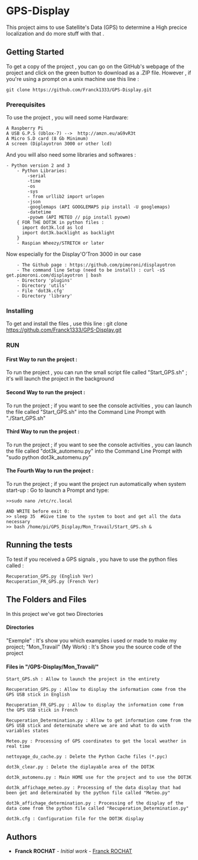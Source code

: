 # GPS-Display
This project aims to use Satellite's Data (GPS) to determine a High precice localization and do more stuff with that .
## Getting Started
To get a copy of the project , you can go on the GitHub's webpage of the project and click on the green button to download as a .ZIP file.
However , if you're using a prompt on a unix machine use this line :
```
git clone https://github.com/Franck1333/GPS-Display.git
```
### Prerequisites
To use the project , you will need some Hardware:
```
A Raspberry Pi
A USB G.P.S (Ublox-7) -->  http://amzn.eu/aG9vR3t
A Micro S.D card (8 Gb Minimum)
A screen (Diplayotron 3000 or other lcd)
```
And you will also need some libraries and softwares :
```
- Python version 2 and 3
	- Python Libraries:
		-serial
		-time
		-os
		-sys
		- from urllib2 import urlopen
		-json
		-googlemaps (API GOOGLEMAPS pip install -U googlemaps)
		-datetime
		-pyowm (API METEO // pip install pyowm)
    { FOR THE DOT3K in python files :
      import dot3k.lcd as lcd
      import dot3k.backlight as backlight
    }
	- Raspian Wheezy/STRETCH or later
```
Now especially for the Display'O'Tron 3000 in our case
```
	- The Github page : https://github.com/pimoroni/displayotron
	- The command line Setup (need to be install) : curl -sS get.pimoroni.com/displayotron | bash
	- Directory 'plugins'
	- Directory 'utils'
	- File 'dot3k.cfg'
	- Directory 'library'
  ```
  
  ### Installing
  To get and install the files , use this line : git clone https://github.com/Franck1333/GPS-Display.git
  
  ### RUN
  #### First Way to run the project : 
  To run the project , you can run the small script file called "Start_GPS.sh" ; it's will launch the project in the background
  #### Second Way to run the project : 
  To run the project ; if you want to see the console activities , you can launch the file called "Start_GPS.sh" into the Command Line  Prompt with "./Start_GPS.sh"
  #### Third Way to run the project :
  To run the project ; if you want to see the console activities , you can launch the file called "dot3k_automenu.py" into the Command Line  Prompt with "sudo python dot3k_automenu.py"
  #### The Fourth Way to run the project :
  To run the project ; if you want the project run automatically when system start-up :
  Go to launch a Prompt and type:
  ```
  >>sudo nano /etc/rc.local

  AND WRITE before exit 0:
  >> sleep 35  #Give time to the system to boot and get all the data necessary
  >> bash /home/pi/GPS_Display/Mon_Travail/Start_GPS.sh &
  ```
  ## Running the tests
  To test if you received a GPS signals , you have to use the python files called :
  ```
  Recuperation_GPS.py (English Ver)
  Recuperation_FR_GPS.py (French Ver)
  ```
  ## The Folders and Files
  In this project we've got two Directories
  #### Directories
  "Exemple" : It's show you which examples i used or made to make my project;
  "Mon_Travail" (My Work) : It's Show you the source code of the project
  #### Files in "/GPS-Display/Mon_Travail/"
  ```
  Start_GPS.sh : Allow to launch the project in the entirety

  Recuperation_GPS.py : Allow to display the information come from the GPS USB stick in English

  Recuperation_FR_GPS.py : Allow to display the information come from the GPS USB stick in French

  Recuperation_Determination.py : Allow to get information come from the GPS USB stick and determinate where we are and what to do with variables states

  Meteo.py : Processing of GPS coordinates to get the local weather in real time
  
  nettoyage_du_cache.py : Delete the Python Cache files (*.pyc)

  dot3k_clear.py : Delete the diplayable area of the DOT3K

  dot3k_automenu.py : Main HOME use for the project and to use the DOT3K 

  dot3k_affichage_meteo.py : Processing of the data display that had been get and determinated by the python file called "Meteo.py"

  dot3k_affichage_determination.py : Processing of the display of the data come from the python file called "Recuperation_Determination.py"

  dot3k.cfg : Configuration file for the DOT3K display 
  ```
  ## Authors

* **Franck ROCHAT** - *Initial work* - [Franck ROCHAT](https://github.com/Franck1333)
